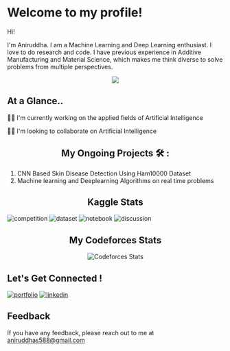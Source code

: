 # Welcome to my profile!

Hi! 

I'm Aniruddha. I am a Machine Learning and Deep Learning enthusiast. I love to do research and code. I have previous experience in Additive Manufacturing and Material Science, which makes me think diverse to solve problems from multiple perspectives.
<div style="text-align:center"><img src="https://github.com/Aniruddha120/Aniruddha120/assets/34673269/5e3b2165-729b-4a76-abdd-84c7e8cb2f17" /></div>

## At a Glance..

👩‍💻 I'm currently working on the applied fields of Artificial Intelligence

👯‍♀️ I'm looking to collaborate on Artificial Intelligence

<h2 align="center"> My Ongoing Projects 🛠 : </h2>
  
1. CNN Based Skin Disease Detection Using Ham10000 Dataset
2. Machine learning and Deeplearning Algorithms on real time problems

<h2 align="center"> Kaggle Stats</h2>

![competition](https://road-to-kaggle-grandmaster.vercel.app/api/badges/aniruddhasarkar/competition/light)
![dataset](https://road-to-kaggle-grandmaster.vercel.app/api/badges/aniruddhasarkar/dataset/light)
![notebook](https://road-to-kaggle-grandmaster.vercel.app/api/badges/aniruddhasarkar/notebook/light)
![discussion](https://road-to-kaggle-grandmaster.vercel.app/api/badges/aniruddhasarkar/discussion/light)

<h2 align="center"> My Codeforces Stats </h2>

<p align="center">
  <img alt="Codeforces Stats" src="https://codeforces-readme-stats.vercel.app/api/card?username=SarkarAniruddha" />
</p>

## Let's Get Connected !

[![portfolio](https://img.shields.io/badge/my_portfolio-000?style=for-the-badge&logo=ko-fi&logoColor=white)](https://sites.google.com/view/aisarqar)  [![linkedin](https://img.shields.io/badge/linkedin-0A66C2?style=for-the-badge&logo=linkedin&logoColor=white)](https://www.linkedin.com/in/sarkar-aniruddha/)

## Feedback

If you have any feedback, please reach out to me at aniruddhas588@gmail.com
